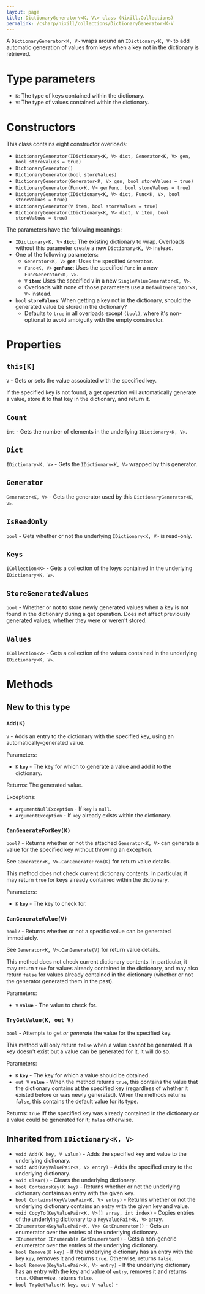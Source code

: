 ```yaml
---
layout: page
title: DictionaryGenerator\<K, V\> class (Nixill.Collections)
permalink: /csharp/nixill/collections/DictionaryGenerator-K-V
---
```


A `DictionaryGenerator<K, V>` wraps around an `IDictionary<K, V>` to add automatic generation of values from keys when a key not in the dictionary is retrieved.

# Type parameters
- `K`: The type of keys contained within the dictionary.
- `V`: The type of values contained within the dictionary.

# Constructors
This class contains eight constructor overloads:

- `DictionaryGenerator(IDictionary<K, V> dict, Generator<K, V> gen, bool storeValues = true)`
- `DictionaryGenerator()`
- `DictionaryGenerator(bool storeValues)`
- `DictionaryGenerator(Generator<K, V> gen, bool storeValues = true)`
- `DictionaryGenerator(Func<K, V> genFunc, bool storeValues = true)`
- `DictionaryGenerator(IDictionary<K, V> dict, Func<K, V>, bool storeValues = true)`
- `DictionaryGenerator(V item, bool storeValues = true)`
- `DictionaryGenerator(IDictionary<K, V> dict, V item, bool storeValues = true)`

The parameters have the following meanings:
- `IDictionary<K, V>` **`dict`**: The existing dictionary to wrap. Overloads without this parameter create a new `Dictionary<K, V>` instead.
- One of the following parameters:
  - `Generator<K, V>` **`gen`**: Uses the specified `Generator`.
  - `Func<K, V>` **`genFunc`**: Uses the specified `Func` in a new `FuncGenerator<K, V>`.
  - `V` **`item`**: Uses the specified `V` in a new `SingleValueGenerator<K, V>`.
  - Overloads with none of those parameters use a `DefaultGenerator<K, V>` instead.
- `bool` **`storeValues`**: When getting a key not in the dictionary, should the generated value be stored in the dictionary?
  - Defaults to `true` in all overloads except `(bool)`, where it's non-optional to avoid ambiguity with the empty constructor.

# Properties
## `this[K]`
`V` - Gets or sets the value associated with the specified key.

If the specified key is not found, a get operation will automatically generate a value, store it to that key in the dictionary, and return it.

## `Count`
`int` - Gets the number of elements in the underlying `IDictionary<K, V>`.

## `Dict`
`IDictionary<K, V>` - Gets the `IDictionary<K, V>` wrapped by this generator.

## `Generator`
`Generator<K, V>` - Gets the generator used by this `DictionaryGenerator<K, V>`.

## `IsReadOnly`
`bool` - Gets whether or not the underlying `IDictionary<K, V>` is read-only.

## `Keys`
`ICollection<K>` - Gets a collection of the keys contained in the underlying `IDictionary<K, V>`.

## `StoreGeneratedValues`
`bool` - Whether or not to store newly generated values when a key is not found in the dictionary during a get operation. Does not affect previously generated values, whether they were or weren't stored.

## `Values`
`ICollection<V>` - Gets a collection of the values contained in the underlying `IDictionary<K, V>`.

# Methods
## New to this type
### `Add(K)`
`V` - Adds an entry to the dictionary with the specified key, using an automatically-generated value.

Parameters:
- `K` **`key`** - The key for which to generate a value and add it to the dictionary.

Returns: The generated value.

Exceptions:
- `ArgumentNullException` - If `key` is `null`.
- `ArgumentException` - If `key` already exists within the dictionary.

### `CanGenerateForKey(K)`
`bool?` - Returns whether or not the attached `Generator<K, V>` can generate a value for the specified key without throwing an exception.

See `Generator<K, V>.CanGenerateFrom(K)` for return value details.

This method does not check current dictionary contents. In particular, it may return `true` for keys already contained within the dictionary.

Parameters:
- `K` **`key`** - The key to check for.

### `CanGenerateValue(V)`
`bool?` - Returns whether or not a specific value can be generated immediately.

See `Generator<K, V>.CanGenerate(V)` for return value details.

This method does not check current dictionary contents. In particular, it may return `true` for values already contained in the dictionary, and may also return `false` for values already contained in the dictionary (whether or not the generator generated them in the past).

Parameters:
- `V` **`value`** - The value to check for.

### `TryGetValue(K, out V)`
`bool` - Attempts to get *or generate* the value for the specified key.

This method will only return `false` when a value cannot be generated. If a key doesn't exist but a value can be generated for it, it will do so.

Parameters:
- `K` **`key`** - The key for which a value should be obtained.
- `out V` **`value`** - When the method returns `true`, this contains the value that the dictionary contains at the specified key (regardless of whether it existed before or was newly generated). When the methods returns `false`, this contains the default value for its type.

Returns: `true` iff the specified key was already contained in the dictionary *or* a value could be generated for it; `false` otherwise.

## Inherited from `IDictionary<K, V>`
- `void Add(K key, V value)` - Adds the specified key and value to the underlying dictionary.
- `void Add(KeyValuePair<K, V> entry)` - Adds the specified entry to the underlying dictionary.
- `void Clear()` - Clears the underlying dictionary.
- `bool ContainsKey(K key)` - Returns whether or not the underlying dictionary contains an entry with the given key.
- `bool Contains(KeyValuePair<K, V> entry)` - Returns whether or not the underlying dictionary contains an entry with the given key and value.
- `void CopyTo(KeyValuePair<K, V>[] array, int index)` - Copies entries of the underlying dictionary to a `KeyValuePair<K, V>` array.
- `IEnumerator<KeyValuePair<K, V>> GetEnumerator()` - Gets an enumerator over the entries of the underlying dictionary.
- `IEnumerator IEnumerable.GetEnumerator()` - Gets a non-generic enumerator over the entries of the underlying dictionary.
- `bool Remove(K key)` - If the underlying dictionary has an entry with the key `key`, removes it and returns `true`. Otherwise, returns `false`.
- `bool Remove(KeyValuePair<K, V> entry)` - If the underlying dictionary has an entry with the key and value of `entry`, removes it and returns `true`. Otherwise, returns `false`.
- `bool TryGetValue(K key, out V value)` - 